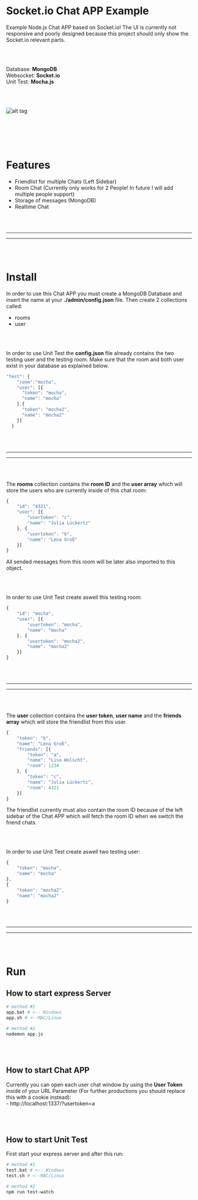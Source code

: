 # Socket.io Chat APP Example
Example Node.js Chat APP based on Socket.io! The UI is currently not responsive and poorly designed because this project should only show the Socket.io relevant parts.


<br>
<br>


Database: **MongoDB**
<br>Websocket: **Socket.io**
<br>Unit Test: **Mocha.js**

<br>
<br>


![alt tag](https://i.imgur.com/KWylyt0.jpg)


<br>
<br>
<br>
<br>

# Features
- Friendlist for multiple Chats (Left Sidebar)
- Room Chat (Currently only works for 2 People! In future I will add multiple people support)
- Storage of messages (MongoDB)
- Realtime Chat



<br>
<br>


 _____________________________________________________
 _____________________________________________________


<br>
<br>


# Install
In order to use this Chat APP you must create a MongoDB Database and insert the name at your **./admin/config.json** file. Then create 2 collections called:
- rooms
- user

<br>
<br>

In order to use Unit Test the **config.json** file already contains the two testing user and the testing room. Make sure that the room and both user exist in your database as explained below.

```javascript
"test": {
    "room":"mocha",
    "user": [{
      "token": "mocha",
      "name": "mocha"
    },{
      "token": "mocha2",
      "name": "mocha2"
    }]
  }
```


<br>
<br>


 _____________________________________________________
 _____________________________________________________


<br>
<br>


The **rooms** collection contains the **room ID** and the **user array** which will store the users who are currently inside of this chat room:
```javascript
{
    "id": "4321",
    "user": [{
        "usertoken": "c",
        "name": "Julia Lückertz"
    }, {
        "usertoken": "b",
        "name": "Lena Groß"
    }]
}
```
All sended messages from this room will be later also imported to this object.



<br>
<br>

In order to use Unit Test create aswell this testing room:
```javascript
{
    "id": "mocha",
    "user": [{
        "usertoken": "mocha",
        "name": "mocha"
    }, {
        "usertoken": "mocha2",
        "name": "mocha2"
    }]
}
```



<br>
<br>


 _____________________________________________________
 _____________________________________________________


<br>
<br>



The **user** collection contains the **user token**, **user name** and the **friends array** which will store the friendlist from this user.
```javascript
{
    "token": "b",
    "name": "Lena Groß",
    "friends": [{
        "token": "a",
        "name": "Lisa Wolscht",
        "room": 1234
    }, {
        "token": "c",
        "name": "Julia Lückertz",
        "room": 4321
    }]
}
```
The friendlist currently must also contain the room ID because of the left sidebar of the Chat APP which will fetch the room ID when we switch the friend chats.


<br>
<br>

In order to use Unit Test create aswell two testing user:
```javascript
{
    "token": "mocha",
    "name": "mocha"
},
{
    "token": "mocha2",
    "name": "mocha2"
}
```


<br>
<br>


 _____________________________________________________
 _____________________________________________________


<br>
<br>

# Run

## How to start express Server
```bash
# method #1
app.bat # <-- Windows
app.sh # <--MAC/Linux

# method #2
nodemon app.js
```

<br><br>

## How to start Chat APP
Currently you can open each user chat window by using the **User Token** inside of your URL Parameter (For further productions you should replace this with a cookie instead):
<br>- http://localhost:1337/?usertoken=a



<br><br>


## How to start Unit Test
First start your express server and after this run:
```bash
# method #1
test.bat # <-- Windows
test.sh # <--MAC/Linux

# method #2
npm run test-watch
```

